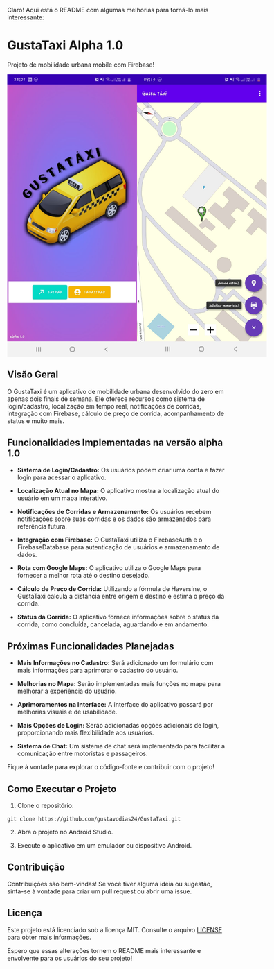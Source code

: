Claro! Aqui está o README com algumas melhorias para torná-lo mais interessante:

# GustaTaxi Alpha 1.0

Projeto de mobilidade urbana mobile com Firebase!

<div style="margin:auto; display: flex; flex-direction: row;">
  <img src="https://github.com/gustavodias24/GustaTaxi/blob/master/app/src/main/java/benicio/ufpa/gustauber/resources/print.jpeg" alt="GustaTaxi" width="300"/>
  <img src="https://github.com/gustavodias24/GustaTaxi/blob/master/app/src/main/java/benicio/ufpa/gustauber/resources/mapa.jpeg" alt="GustaTaxi" width="300"/>
</div>

## Visão Geral

O GustaTaxi é um aplicativo de mobilidade urbana desenvolvido do zero em apenas dois finais de semana. Ele oferece recursos como sistema de login/cadastro, localização em tempo real, notificações de corridas, integração com Firebase, cálculo de preço de corrida, acompanhamento de status e muito mais.

## Funcionalidades Implementadas na versão alpha 1.0

- **Sistema de Login/Cadastro:** Os usuários podem criar uma conta e fazer login para acessar o aplicativo.

- **Localização Atual no Mapa:** O aplicativo mostra a localização atual do usuário em um mapa interativo.

- **Notificações de Corridas e Armazenamento:** Os usuários recebem notificações sobre suas corridas e os dados são armazenados para referência futura.

- **Integração com Firebase:** O GustaTaxi utiliza o FirebaseAuth e o FirebaseDatabase para autenticação de usuários e armazenamento de dados.

- **Rota com Google Maps:** O aplicativo utiliza o Google Maps para fornecer a melhor rota até o destino desejado.

- **Cálculo de Preço de Corrida:** Utilizando a fórmula de Haversine, o GustaTaxi calcula a distância entre origem e destino e estima o preço da corrida.

- **Status da Corrida:** O aplicativo fornece informações sobre o status da corrida, como concluída, cancelada, aguardando e em andamento.

## Próximas Funcionalidades Planejadas

- **Mais Informações no Cadastro:** Será adicionado um formulário com mais informações para aprimorar o cadastro do usuário.

- **Melhorias no Mapa:** Serão implementadas mais funções no mapa para melhorar a experiência do usuário.

- **Aprimoramentos na Interface:** A interface do aplicativo passará por melhorias visuais e de usabilidade.

- **Mais Opções de Login:** Serão adicionadas opções adicionais de login, proporcionando mais flexibilidade aos usuários.

- **Sistema de Chat:** Um sistema de chat será implementado para facilitar a comunicação entre motoristas e passageiros.

Fique à vontade para explorar o código-fonte e contribuir com o projeto!

## Como Executar o Projeto

1. Clone o repositório:

```
git clone https://github.com/gustavodias24/GustaTaxi.git
```

2. Abra o projeto no Android Studio.

3. Execute o aplicativo em um emulador ou dispositivo Android.

## Contribuição

Contribuições são bem-vindas! Se você tiver alguma ideia ou sugestão, sinta-se à vontade para criar um pull request ou abrir uma issue.

## Licença

Este projeto está licenciado sob a licença MIT. Consulte o arquivo [LICENSE](https://github.com/gustavodias24/GustaTaxi/blob/master/LICENSE) para obter mais informações.

Espero que essas alterações tornem o README mais interessante e envolvente para os usuários do seu projeto!
